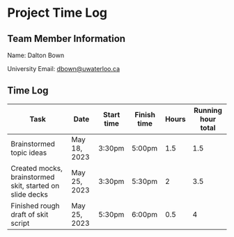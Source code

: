 # Project Time Log

## Team Member Information

Name: Dalton Bown

University Email: <dbown@uwaterloo.ca>

## Time Log

| Task                                                     | Date         | Start time | Finish time | Hours | Running hour total |
| -------------------------------------------------------- | ------------ | ---------- | ----------- | ----- | ------------------ |
| Brainstormed topic ideas                                 | May 18, 2023 | 3:30pm     | 5:00pm      | 1.5   | 1.5                |
| Created mocks, brainstormed skit, started on slide decks | May 25, 2023 | 3:30pm     | 5:30pm      | 2     | 3.5                |
| Finished rough draft of skit script                      | May 25, 2023 | 5:30pm     | 6:00pm      | 0.5   | 4                  |
